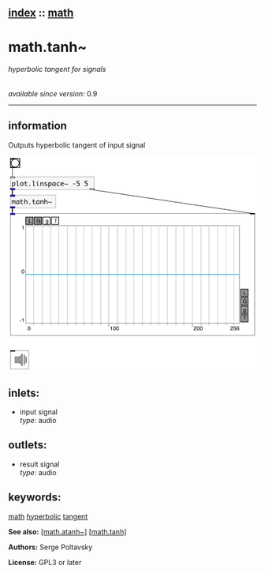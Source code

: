 [index](index.html) :: [math](category_math.html)
---

# math.tanh~

###### hyperbolic tangent for signals

*available since version:* 0.9

---


## information
Outputs hyperbolic tangent of input signal



[![example](../examples/img/math.tanh~.jpg)](../examples/pd/math.tanh~.pd)









## inlets:

* input signal<br>
_type:_ audio



## outlets:

* result signal<br>
_type:_ audio



## keywords:

[math](keywords/math.html)
[hyperbolic](keywords/hyperbolic.html)
[tangent](keywords/tangent.html)



**See also:**
[\[math.atanh~\]](math.atanh~.html)
[\[math.tanh\]](math.tanh.html)




**Authors:** Serge Poltavsky




**License:** GPL3 or later





